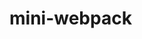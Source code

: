 <!--
 * @Author: hly
 * @Date: 2022-08-23 17:27:45
 * @LastEditors: hly
 * @LastEditTime: 2022-08-23 17:28:06
 * @Description:
-->
# mini-webpack